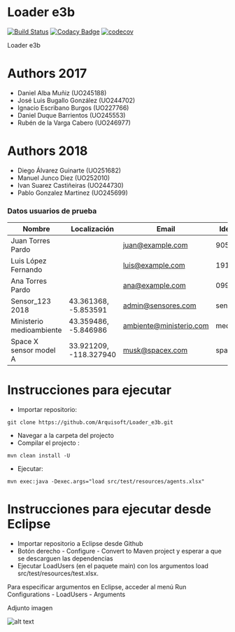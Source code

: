 # Loader e3b

[![Build Status](https://travis-ci.org/Arquisoft/Loader_e3b.svg?branch=master)](https://travis-ci.org/Arquisoft/Loader_e3b)
[![Codacy Badge](https://api.codacy.com/project/badge/Grade/6fad6fe134c1434cb0b9384d851821c8)](https://www.codacy.com/app/jelabra/Loader_e3b?utm_source=github.com&amp;utm_medium=referral&amp;utm_content=Arquisoft/Loader_e3b&amp;utm_campaign=Badge_Grade)
[![codecov](https://codecov.io/gh/Arquisoft/Loader_e3b/branch/master/graph/badge.svg)](https://codecov.io/gh/Arquisoft/Loader_e3b)

Loader e3b

# Authors 2017

+ Daniel Alba Muñiz (UO245188)
+ José Luis Bugallo González (UO244702)
+ Ignacio Escribano Burgos (UO227766)
+ Daniel Duque Barrientos (UO245553)
+ Rubén de la Varga Cabero (UO246977)

# Authors 2018
+ Diego Álvarez Guinarte (UO251682)
+ Manuel Junco Diez (UO252010)
+ Ivan Suarez Castiñeiras (UO244730)
+ Pablo Gonzalez Martinez (UO245699)

### Datos usuarios de prueba

|Nombre                   | Localización           | Email                    | Identificador | Tipo   |
|-------------------------|------------------------|--------------------------|---------------|--------|
|Juan Torres Pardo        |                        | juan@example.com         | 90500084Y     | Person |
|Luis López Fernando      |                        | luis@example.com         | 191160962F    | Person |
|Ana Torres Pardo         |                        | ana@example.com          | 09940449X     | Person |
|Sensor_123 2018          | 43.361368, -5.853591   | admin@sensores.com       | sensor_123   | Sensor |
|Ministerio medioambiente | 43.359486, -5.846986   | ambiente@ministerio.com  | medioambiente | Entity |
|Space X sensor model A   | 33.921209, -118.327940 | musk@spacex.com          | spacex        | Sensor |

# Instrucciones para ejecutar
+ Importar repositorio: 

```git clone https://github.com/Arquisoft/Loader_e3b.git```
+ Navegar a la carpeta del projecto
+ Compilar el projecto : 

```mvn clean install -U```
+ Ejecutar: 

```mvn exec:java -Dexec.args="load src/test/resources/agents.xlsx"```

# Instrucciones para ejecutar desde Eclipse
+ Importar repositorio a Eclipse desde Github
+ Botón derecho - Configure - Convert to Maven project y esperar a que se descarguen las dependencias
+ Ejecutar LoadUsers (en el paquete main) con los argumentos load src/test/resources/test.xlsx. 
 
 Para especificar argumentos en Eclipse, acceder al menú Run Configurations - LoadUsers - Arguments
 
 Adjunto imagen
 
 ![alt text](https://i.imgur.com/4i1CFRR.png)
 
 
